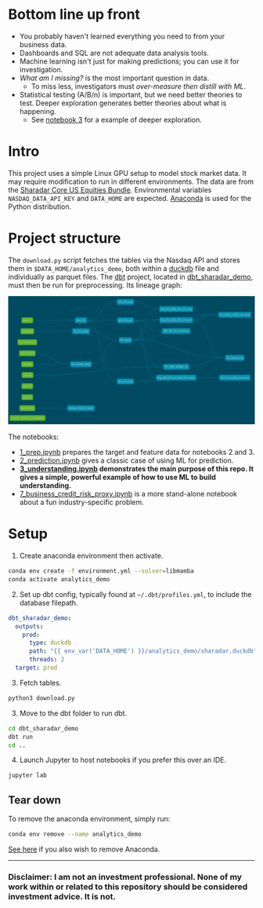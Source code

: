 # Bottom line up front
- You probably haven't learned everything you need to from your business data.
- Dashboards and SQL are not adequate data analysis tools.
- Machine learning isn't just for making predictions; you can use it for investigation.
- *What am I missing?* is the most important question in data.
  - To miss less, investigators must *over-measure then distill with ML*.
- Statistical testing (A/B/n) is important, but we need better theories to test. Deeper exploration generates better theories about what is happening.
  - See [notebook 3](./3_understanding.ipynb) for a example of deeper exploration.

# Intro
This project uses a simple Linux GPU setup to model stock market data. It may require modification to run in different environments. The data are from the [Sharadar Core US Equities Bundle](https://data.nasdaq.com/databases/SFA). Environmental variables `NASDAQ_DATA_API_KEY` and `DATA_HOME` are expected. [Anaconda](https://www.anaconda.com/download) is used for the Python distribution.

# Project structure
The `download.py` script fetches the tables via the Nasdaq API and stores them in `$DATA_HOME/analytics_demo`, both within a [duckdb](https://www.duckdb.org) file and individually as parquet files. The [dbt](https://www.getdbt.com) project, located in [dbt_sharadar_demo](./dbt_sharadar_demo), must then be run for preprocessing. Its lineage graph:

<img src="./images/dbt_lineage.png" alt="dbt lineage graph" width="1000"/>

The notebooks:
- [1_prep.ipynb](./1_prep.ipynb) prepares the target and feature data for notebooks 2 and 3.
- [2_prediction.ipynb](./2_prediction.ipynb) gives a classic case of using ML for prediction.
- **[3_understanding.ipynb](./3_understanding.ipynb) demonstrates the main purpose of this repo. It gives a simple, powerful example of how to use ML to build understanding.**
- [7_business_credit_risk_proxy.ipynb](7_business_credit_risk_proxy.ipynb) is a more stand-alone notebook about a fun industry-specific problem.

# Setup
1. Create anaconda environment then activate.
```bash
conda env create -f environment.yml --solver=libmamba
conda activate analytics_demo
```
2. Set up dbt config, typically found at `~/.dbt/profiles.yml`, to include the database filepath.
```yaml
dbt_sharadar_demo:
  outputs:
    prod:
      type: duckdb
      path: "{{ env_var('DATA_HOME') }}/analytics_demo/sharadar.duckdb"
      threads: 2
  target: prod
```
3. Fetch tables.
```python
python3 download.py
```
3. Move to the dbt folder to run dbt.
```bash
cd dbt_sharadar_demo
dbt run
cd ..
```
4. Launch Jupyter to host notebooks if you prefer this over an IDE.
```python
jupyter lab
```

## Tear down

To remove the anaconda environment, simply run:
```bash
conda env remove --name analytics_demo
```

[See here](https://docs.anaconda.com/anaconda/install/uninstall/) if you also wish to remove Anaconda.

---

### Disclaimer: **I am not an investment professional. None of my work within or related to this repository should be considered investment advice. It is not.**

